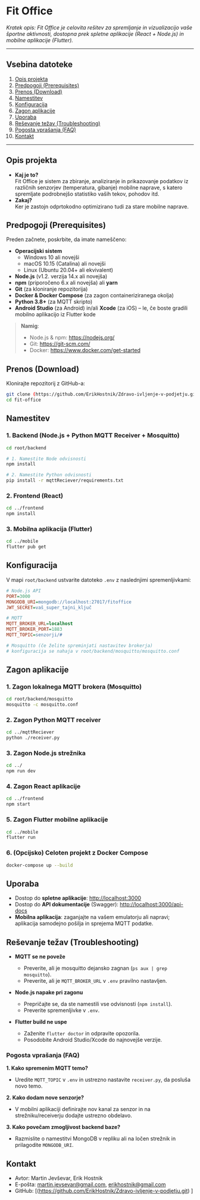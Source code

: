 # Fit Office

*Kratek opis: Fit Office je celovita rešitev za spremljanje in vizualizacijo vaše športne aktivnosti, dostopna prek spletne aplikacije (React + Node.js) in mobilne aplikacije (Flutter).*

---

## Vsebina datoteke

1. [Opis projekta](#opis-projekta)  
2. [Predpogoji (Prerequisites)](#predpogoji-prerequisites)  
3. [Prenos (Download)](#prenos-download)  
4. [Namestitev](#namestitev)  
5. [Konfiguracija](#konfiguracija)  
6. [Zagon aplikacije](#zagon-aplikacije)  
7. [Uporaba](#uporaba)  
8. [Reševanje težav (Troubleshooting)](#reševanje-težav-troubleshooting)  
9. [Pogosta vprašanja (FAQ)](#pogosta-vprasanja-faq)  
10. [Kontakt](#kontakt)  

---

## Opis projekta

- **Kaj je to?**  
  Fit Office je sistem za zbiranje, analiziranje in prikazovanje podatkov iz različnih senzorjev (temperatura, gibanje) mobilne naprave, s katero spremljate podrobnejšo statistiko vaših tekov, pohodov itd.  
- **Zakaj?**  
  Ker je zastojn odprtokodno optimizirano tudi za stare mobilne naprave.

## Predpogoji (Prerequisites)

Preden začnete, poskrbite, da imate nameščeno:

- **Operacijski sistem**  
  - Windows 10 ali novejši  
  - macOS 10.15 (Catalina) ali novejši  
  - Linux (Ubuntu 20.04+ ali ekvivalent)  
- **Node.js** (v1.2. verzija 14.x ali novejša)  
- **npm** (priporočeno 6.x ali novejša) ali **yarn**  
- **Git** (za kloniranje repozitorija)  
- **Docker & Docker Compose** (za zagon containeriziranega okolja)  
- **Python 3.8+** (za MQTT skripto)  
- **Android Studio** (za Android) in/ali **Xcode** (za iOS) – le, če boste gradili mobilno aplikacijo iz Flutter kode

> **Namig**:  
> - Node.js & npm: https://nodejs.org/  
> - Git: https://git-scm.com/  
> - Docker: https://www.docker.com/get-started  

## Prenos (Download)

Klonirajte repozitorij z GitHub-a:

```bash
git clone (https://github.com/ErikHostnik/Zdravo-ivljenje-v-podjetju.git)
cd fit-office
```

## Namestitev

### 1. Backend (Node.js + Python MQTT Receiver + Mosquitto)

```bash
cd root/backend

# 1. Namestite Node odvisnosti
npm install

# 2. Namestite Python odvisnosti
pip install -r mqttReciever/requirements.txt
```

### 2. Frontend (React)

```bash
cd ../frontend
npm install
```

### 3. Mobilna aplikacija (Flutter)

```bash
cd ../mobile
flutter pub get
```

## Konfiguracija

V mapi `root/backend` ustvarite datoteko `.env` z naslednjimi spremenljivkami:

```ini
# Node.js API
PORT=3000
MONGODB_URI=mongodb://localhost:27017/fitoffice
JWT_SECRET=vaš_super_tajni_ključ

# MQTT
MQTT_BROKER_URL=localhost
MQTT_BROKER_PORT=1883
MQTT_TOPIC=senzorji/#

# Mosquitto (če želite spreminjati nastavitev brokerja)
# konfiguracija se nahaja v root/backend/mosquitto/mosquitto.conf
```

## Zagon aplikacije

### 1. Zagon lokalnega MQTT brokera (Mosquitto)

```bash
cd root/backend/mosquitto
mosquitto -c mosquitto.conf
```

### 2. Zagon Python MQTT receiver

```bash
cd ../mqttReciever
python ./receiver.py
```

### 3. Zagon Node.js strežnika

```bash
cd ../
npm run dev
```

### 4. Zagon React aplikacije

```bash
cd ../frontend
npm start
```

### 5. Zagon Flutter mobilne aplikacije

```bash
cd ../mobile
flutter run
```

### 6. (Opcijsko) Celoten projekt z Docker Compose

```bash
docker-compose up --build
```

## Uporaba

- Dostop do **spletne aplikacije**: [http://localhost:3000](http://localhost:3000)  
- Dostop do **API dokumentacije** (Swagger): [http://localhost:3000/api-docs](http://localhost:3000/api-docs)  
- **Mobilna aplikacija**: zaganjajte na vašem emulatorju ali napravi; aplikacija samodejno pošilja in sprejema MQTT podatke.  

## Reševanje težav (Troubleshooting)

- **MQTT se ne poveže**  
  - Preverite, ali je mosquitto dejansko zagnan (`ps aux | grep mosquitto`).  
  - Preverite, ali je `MQTT_BROKER_URL` v `.env` pravilno nastavljen.

- **Node.js napake pri zagonu**  
  - Prepričajte se, da ste namestili vse odvisnosti (`npm install`).  
  - Preverite spremenljivke v `.env`.

- **Flutter build ne uspe**  
  - Zaženite `flutter doctor` in odpravite opozorila.  
  - Posodobite Android Studio/Xcode do najnovejše verzije.

### Pogosta vprašanja (FAQ)

**1. Kako spremenim MQTT temo?**  
- Uredite `MQTT_TOPIC` v `.env` in ustrezno nastavite `receiver.py`, da posluša novo temo.

**2. Kako dodam nove senzorje?**  
- V mobilni aplikaciji definirajte nov kanal za senzor in na strežniku/receiverju dodajte ustrezno obdelavo.

**3. Kako povečam zmogljivost backend baze?**  
- Razmislite o namestitvi MongoDB v repliku ali na ločen strežnik in prilagodite `MONGODB_URI`.

## Kontakt

- Avtor: Martin Jevševar, Erik Hostnik 
- E-pošta: martin.jevsevar@gmail.com, erikhostnik@gmail.com
- GitHub: [(https://github.com/ErikHostnik/Zdravo-ivljenje-v-podjetju.git) ]
